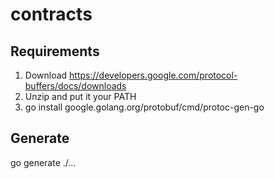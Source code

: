 # contracts

## Requirements

1. Download https://developers.google.com/protocol-buffers/docs/downloads
2. Unzip and put it your PATH
3. go install google.golang.org/protobuf/cmd/protoc-gen-go

## Generate

go generate ./...
